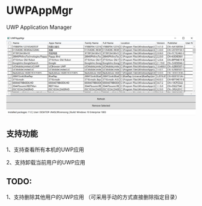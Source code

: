 # UWPAppMgr
UWP Application Manager

![UWPAppMgr ScreenShot](https://github.com/chenrensong/UWPAppMgr/blob/master/Images/screenshot.png?raw=true)

## 支持功能
1、支持查看所有本机的UWP应用

2、支持卸载当前用户的UWP应用

## TODO:
1、支持删除其他用户的UWP应用 （可采用手动的方式直接删除指定目录）

